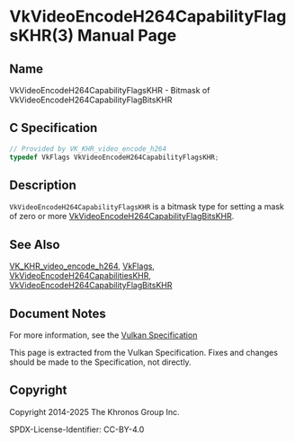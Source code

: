 # VkVideoEncodeH264CapabilityFlagsKHR(3) Manual Page

## Name

VkVideoEncodeH264CapabilityFlagsKHR - Bitmask of VkVideoEncodeH264CapabilityFlagBitsKHR



## [](#_c_specification)C Specification

```c++
// Provided by VK_KHR_video_encode_h264
typedef VkFlags VkVideoEncodeH264CapabilityFlagsKHR;
```

## [](#_description)Description

`VkVideoEncodeH264CapabilityFlagsKHR` is a bitmask type for setting a mask of zero or more [VkVideoEncodeH264CapabilityFlagBitsKHR](https://registry.khronos.org/vulkan/specs/latest/man/html/VkVideoEncodeH264CapabilityFlagBitsKHR.html).

## [](#_see_also)See Also

[VK\_KHR\_video\_encode\_h264](https://registry.khronos.org/vulkan/specs/latest/man/html/VK_KHR_video_encode_h264.html), [VkFlags](https://registry.khronos.org/vulkan/specs/latest/man/html/VkFlags.html), [VkVideoEncodeH264CapabilitiesKHR](https://registry.khronos.org/vulkan/specs/latest/man/html/VkVideoEncodeH264CapabilitiesKHR.html), [VkVideoEncodeH264CapabilityFlagBitsKHR](https://registry.khronos.org/vulkan/specs/latest/man/html/VkVideoEncodeH264CapabilityFlagBitsKHR.html)

## [](#_document_notes)Document Notes

For more information, see the [Vulkan Specification](https://registry.khronos.org/vulkan/specs/latest/html/vkspec.html#VkVideoEncodeH264CapabilityFlagsKHR)

This page is extracted from the Vulkan Specification. Fixes and changes should be made to the Specification, not directly.

## [](#_copyright)Copyright

Copyright 2014-2025 The Khronos Group Inc.

SPDX-License-Identifier: CC-BY-4.0